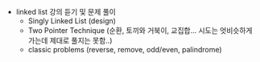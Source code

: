 * linked list 강의 듣기 및 문제 풀이
    - Singly Linked List (design)
    - Two Pointer Technique (순환, 토끼와 거북이, 교집합... 시도는 엇비슷하게 가는데 제대로 풀지는 못함..)
    - classic problems (reverse, remove, odd/even, palindrome)

